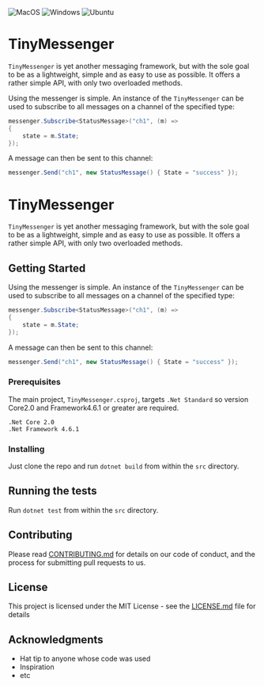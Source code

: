 ![MacOS](https://github.com/RyaPorter/TinyMessenger/workflows/MacOS/badge.svg?branch=master)
![Windows](https://github.com/RyaPorter/TinyMessenger/workflows/Windows/badge.svg?branch=master)
![Ubuntu](https://github.com/RyaPorter/TinyMessenger/workflows/Ubuntu/badge.svg?branch=master)

# TinyMessenger

`TinyMessenger` is yet another messaging framework, but with the sole goal to be as a lightweight, simple and as easy to use as possible. It offers a rather simple API, with only two overloaded methods.

Using the messenger is simple. An instance of the `TinyMessenger` can be used to subscribe to all messages on a channel of the specified type:
``` csharp
messenger.Subscribe<StatusMessage>("ch1", (m) =>
{
    state = m.State;
});
```

A message can then be sent to this channel:
``` csharp
messenger.Send("ch1", new StatusMessage() { State = "success" });
```



# TinyMessenger
`TinyMessenger` is yet another messaging framework, but with the sole goal to be as a lightweight, simple and as easy to use as possible. It offers a rather simple API, with only two overloaded methods.

## Getting Started

Using the messenger is simple. An instance of the `TinyMessenger` can be used to subscribe to all messages on a channel of the specified type:
``` csharp
messenger.Subscribe<StatusMessage>("ch1", (m) =>
{
    state = m.State;
});
```

A message can then be sent to this channel:
``` csharp
messenger.Send("ch1", new StatusMessage() { State = "success" });
```

### Prerequisites
The main project, `TinyMessenger.csproj`, targets `.Net Standard` so version Core2.0 and Framework4.6.1 or greater are required.

```
.Net Core 2.0
.Net Framework 4.6.1
```

### Installing

Just clone the repo and run `dotnet build` from within the `src` directory.

## Running the tests

Run `dotnet test` from within the `src` directory.

## Contributing

Please read [CONTRIBUTING.md](CONTRIBUTING.md) for details on our code of conduct, and the process for submitting pull requests to us.

## License

This project is licensed under the MIT License - see the [LICENSE.md](LICENSE.md) file for details

## Acknowledgments

* Hat tip to anyone whose code was used
* Inspiration
* etc

